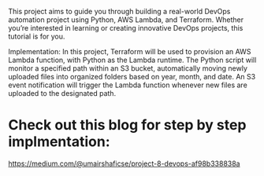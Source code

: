 This project aims to guide you through building a real-world DevOps automation project using Python, AWS Lambda, and Terraform. 
Whether you’re interested in learning or creating innovative DevOps projects, this tutorial is for you.

Implementation:
In this project, Terraform will be used to provision an AWS Lambda function, with Python as the Lambda runtime. 
The Python script will monitor a specified path within an S3 bucket, automatically moving newly uploaded files into organized folders based on year, month, and date. 
An S3 event notification will trigger the Lambda function whenever new files are uploaded to the designated path.
# Check out this blog for step by step implmentation: 
https://medium.com/@umairshaficse/project-8-devops-af98b338838a
